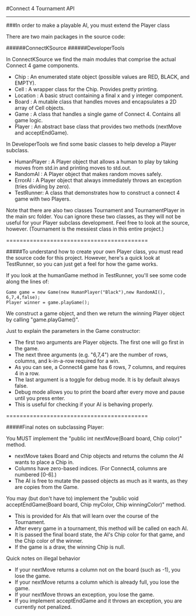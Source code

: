 #Connect 4 Tournament API
__________________________________________

###In order to make a playable AI, you must extend the Player class

There are two main packages in the source code:

######ConnectKSource
######DeveloperTools

In ConnectKSource we find the main modules that comprise the actual Connect 4 game components.

+    Chip : An enumerated state object (possible values are RED, BLACK, and EMPTY).
+    Cell : A wrapper class for the Chip. Provides pretty printing.
+    Location : A basic struct containing a final x and y integer component.
+    Board : A mutable class that handles moves and encapsulates a 2D array of Cell objects.
+    Game : A class that handles a single game of Connect 4. Contains all game logic.
+    Player : An abstract base class that provides two methods (nextMove and acceptEndGame).

In DeveloperTools we find some basic classes to help develop a Player subclass.

+    HumanPlayer : A Player object that allows a human to play by taking moves from std.in and printing moves to std.out.
+    RandomAI : A Player object that makes random moves safely.
+    ErrorAI : A Player object that always immediately throws an exception (tries dividing by zero).
+    TestRunner: A class that demonstrates how to construct a connect 4 game with two Players.

Note that there are also two classes Tournament and TournamentPlayer in the main src folder.
You can ignore these two classes, as they will not be useful for your Player subclass development.
Feel free to look at the source, however. (Tournament is the messiest class in this entire project.)

==========================================

#####To understand how to create your own Player class, you must read the source code for this project.
However, here's a quick look at TestRunner, so you can just get a feel for how the game works.

If you look at the humanGame method in TestRunner, you'll see some code along the lines of:

	Game game = new Game(new HumanPlayer("Black"),new RandomAI(), 6,7,4,false);
	Player winner = game.playGame();

We construct a game object, and then we return the winning Player object by calling "game.playGame()".

Just to explain the parameters in the Game constructor:
+    The first two arguments are Player objects. The first one will go first in the game.
+    The next three arguments (e.g. "6,7,4") are the number of rows, columns, and k-in-a-row required for a win.
+    As you can see, a Connect4 game has 6 rows, 7 columns, and requires 4 in a row.
+    The last argument is a toggle for debug mode. It is by default always false.
+    Debug mode allows you to print the board after every move and pause until you press enter.
+    This is useful for checking if your AI is behaving properly.

==========================================

#####Final notes on subclassing Player:

You MUST implement the "public int nextMove(Board board, Chip color)" method.
+    nextMove takes Board and Chip objects and returns the column the AI wants to place a Chip in.
+    Columns have zero-based indices. (For Connect4, columns are numbered [0-6].)
+    The AI is free to mutate the passed objects as much as it wants, as they are copies from the Game.

You may (but don't have to) implement the "public void acceptEndGame(Board board, Chip myColor, Chip winningColor)" method.
+    This is provided for AIs that will learn over the course of the Tournament.
+    After every game in a tournament, this method will be called on each AI.
+    It is passed the final board state, the AI's Chip color for that game, and the Chip color of the winner.
+    If the game is a draw, the winning Chip is null.

Quick notes on illegal behavior
+    If your nextMove returns a column not on the board (such as -1), you lose the game.
+    If your nextMove returns a column which is already full, you lose the game.
+    If your nextMove throws an exception, you lose the game.
+    If you implement acceptEndGame and it throws an exception, you are currently not penalized.